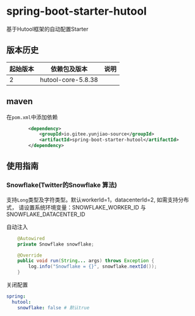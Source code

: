 # spring-boot-starter-hutool

基于Hutool框架的自动配置Starter

## 版本历史

| 起始版本 | 依赖包及版本             | 说明 |
|------|--------------------|----|
| 2    | hutool-core-5.8.38 ||

## maven

在`pom.xml`中添加依赖

```xml
        <dependency>
            <groupId>io.gitee.yunjiao-source</groupId>
            <artifactId>spring-boot-starter-hutool</artifactId>
        </dependency>
```

## 使用指南

### Snowflake(Twitter的Snowflake 算法)

支持`Long`类型及字符类型。默认workerId=1，datacenterId=2, 如需支持分布式，
请设置系统环境变量：SNOWFLAKE_WORKER_ID 与 SNOWFLAKE_DATACENTER_ID

自动注入
```java
    @Autowired
    private Snowflake snowflake;

    @Override
    public void run(String... args) throws Exception {
        log.info("Snowflake = {}", snowflake.nextId());
    }
```


关闭配置

```yaml
spring:
  hutool:
    snowflake: false # 默认true
```



